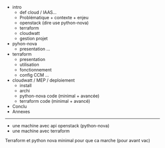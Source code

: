- intro
	 + def cloud / IAAS...
	 + Problématique + contexte + enjeu
	 + openstack (dire use python-nova)
	 + terraform
	 + cloudwatt
	 + gestion projet
- pyhon-nova
	+ presentation ...
- terraform
	+ presentation
	+ utilisation
	+ fonctionnement
	+ config CCM ...
- cloudwatt / MEP / deploiement 
	+ install
	+ archi
	+ python-nova code (minimal + avancée)
	+ terraform code (minimal + avancé)
- Conclu
- Annexes


-----

- une machine avec api openstack (python-nova)
- une machine avec terraform

Terraform et python nova minimal pour que ca marche (pour avant vac)